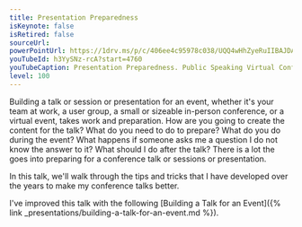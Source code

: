```yaml
---
title: Presentation Preparedness
isKeynote: false
isRetired: false
sourceUrl:
powerPointUrl: https://1drv.ms/p/c/406ee4c95978c038/UQQ4wHhZyeRuIIBAJDABAAAAAGbN0H8VtTxkbvE
youTubeId: h3YySNz-rcA?start=4760
youTubeCaption: Presentation Preparedness. Public Speaking Virtual Conference
level: 100
---
```


Building a talk or session or presentation for an event, whether it's your team at work, a user group, a small or sizeable in-person conference, or a virtual event, takes work and preparation.  How are you going to create the content for the talk?  What do you need to do to prepare? What do you do during the event? What happens if someone asks me a question I do not know the answer to it? What should I do after the talk? There is a lot the goes into preparing for a conference talk or sessions or presentation.

In this talk, we'll walk through the tips and tricks that I have developed over the years to make my conference talks better.

I've improved this talk with the following [Building a Talk for an Event]({% link _presentations/building-a-talk-for-an-event.md %}).
